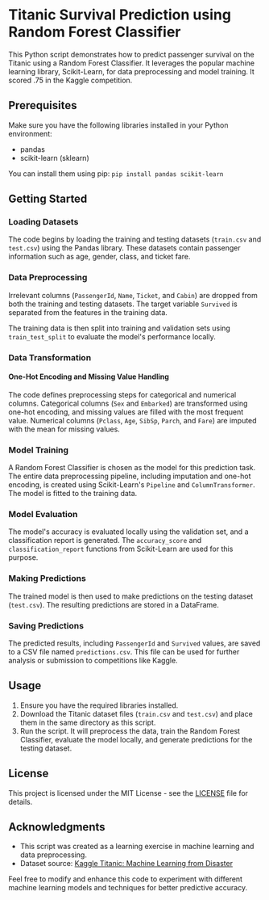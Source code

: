 # Titanic Survival Prediction using Random Forest Classifier

This Python script demonstrates how to predict passenger survival on the Titanic using a Random Forest Classifier. It leverages the popular machine learning library, Scikit-Learn, for data preprocessing and model training. 
It scored .75 in the Kaggle competition.

## Prerequisites

Make sure you have the following libraries installed in your Python environment:

- pandas
- scikit-learn (sklearn)

You can install them using pip: `pip install pandas scikit-learn`

## Getting Started

### Loading Datasets

The code begins by loading the training and testing datasets (`train.csv` and `test.csv`) using the Pandas library. These datasets contain passenger information such as age, gender, class, and ticket fare.

### Data Preprocessing

Irrelevant columns (`PassengerId`, `Name`, `Ticket`, and `Cabin`) are dropped from both the training and testing datasets. The target variable `Survived` is separated from the features in the training data.

The training data is then split into training and validation sets using `train_test_split` to evaluate the model's performance locally.

### Data Transformation

#### One-Hot Encoding and Missing Value Handling

The code defines preprocessing steps for categorical and numerical columns. Categorical columns (`Sex` and `Embarked`) are transformed using one-hot encoding, and missing values are filled with the most frequent value. Numerical columns (`Pclass`, `Age`, `SibSp`, `Parch`, and `Fare`) are imputed with the mean for missing values.

### Model Training

A Random Forest Classifier is chosen as the model for this prediction task. The entire data preprocessing pipeline, including imputation and one-hot encoding, is created using Scikit-Learn's `Pipeline` and `ColumnTransformer`. The model is fitted to the training data.

### Model Evaluation

The model's accuracy is evaluated locally using the validation set, and a classification report is generated. The `accuracy_score` and `classification_report` functions from Scikit-Learn are used for this purpose.

### Making Predictions

The trained model is then used to make predictions on the testing dataset (`test.csv`). The resulting predictions are stored in a DataFrame.

### Saving Predictions

The predicted results, including `PassengerId` and `Survived` values, are saved to a CSV file named `predictions.csv`. This file can be used for further analysis or submission to competitions like Kaggle.

## Usage

1. Ensure you have the required libraries installed.
2. Download the Titanic dataset files (`train.csv` and `test.csv`) and place them in the same directory as this script.
3. Run the script. It will preprocess the data, train the Random Forest Classifier, evaluate the model locally, and generate predictions for the testing dataset.

## License

This project is licensed under the MIT License - see the [LICENSE](LICENSE) file for details.

## Acknowledgments

- This script was created as a learning exercise in machine learning and data preprocessing.
- Dataset source: [Kaggle Titanic: Machine Learning from Disaster](https://www.kaggle.com/c/titanic)

Feel free to modify and enhance this code to experiment with different machine learning models and techniques for better predictive accuracy.



